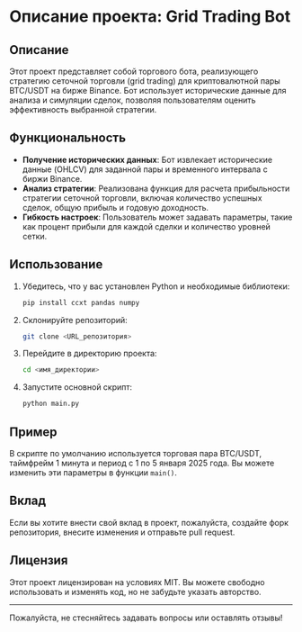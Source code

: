 # Описание проекта: Grid Trading Bot

## Описание
Этот проект представляет собой торгового бота, реализующего стратегию сеточной торговли (grid trading) для криптовалютной пары BTC/USDT на бирже Binance. Бот использует исторические данные для анализа и симуляции сделок, позволяя пользователям оценить эффективность выбранной стратегии.

## Функциональность
- **Получение исторических данных**: Бот извлекает исторические данные (OHLCV) для заданной пары и временного интервала с биржи Binance.
- **Анализ стратегии**: Реализована функция для расчета прибыльности стратегии сеточной торговли, включая количество успешных сделок, общую прибыль и годовую доходность.
- **Гибкость настроек**: Пользователь может задавать параметры, такие как процент прибыли для каждой сделки и количество уровней сетки.

## Использование
1. Убедитесь, что у вас установлен Python и необходимые библиотеки:
   ```bash
   pip install ccxt pandas numpy
   ```
   
2. Склонируйте репозиторий:
   ```bash
   git clone <URL_репозитория>
   ```
   
3. Перейдите в директорию проекта:
   ```bash
   cd <имя_директории>
   ```

4. Запустите основной скрипт:
   ```bash
   python main.py
   ```

## Пример
В скрипте по умолчанию используется торговая пара BTC/USDT, таймфрейм 1 минута и период с 1 по 5 января 2025 года. Вы можете изменить эти параметры в функции `main()`.

## Вклад
Если вы хотите внести свой вклад в проект, пожалуйста, создайте форк репозитория, внесите изменения и отправьте pull request.

## Лицензия
Этот проект лицензирован на условиях MIT. Вы можете свободно использовать и изменять код, но не забудьте указать авторство.

---

Пожалуйста, не стесняйтесь задавать вопросы или оставлять отзывы!
